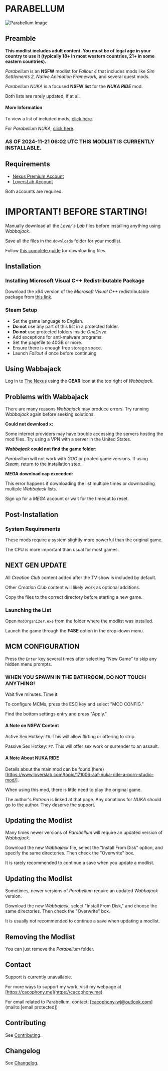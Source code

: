 # PARABELLUM

![Parabellum Image](images/OIG1.png)

## Preamble

**This modlist includes adult content. You must be of legal age in your country to use it (typically 18+ in most western countries, 21+ in some eastern countries).**

_Parabellum_ is an **NSFW** modlist for _Fallout 4_ that includes mods like _Sim Settlements 2, Native Animation Framework,_ and several quest mods.

_Parabellum NUKA_ is a focused **NSFW list** for the **_NUKA RIDE_** mod.

Both lists are rarely updated, if at all.

#### More Information

To view a list of included mods, [click here](https://loadorderlibrary.com/lists/parabellum-1).

For _Parabellum NUKA,_ [click here](https://loadorderlibrary.com/lists/parabellum-nuka).

### AS OF 2024-11-21 06:02 UTC THIS MODLIST IS CURRENTLY INSTALLABLE.

## Requirements

- [Nexus Premium Account](https://forums.nexusmods.com/index.php?/store/category/1-premium-membership/)
- [LoversLab Account](https://www.loverslab.com/)

Both accounts are required.

# IMPORTANT! BEFORE STARTING!

Manually download all the _Lover's Lab_ files before installing anything using _Wabbajack._

Save all the files in the `downloads` folder for your modlist.

Follow [this complete guide](https://github.com/cacophony-wj/licentia_black/blob/main/PARABELLUM-Complete-Download-Guide.md) for downloading files.

## Installation

###  Installing Microsoft Visual C++ Redistributable Package

Download the x64 version of the _Microsoft Visual C++_ redistributable package from [this link](https://aka.ms/vs/17/release/vc_redist.x64.exe).

###  Steam Setup

- Set the game language to English.
- **Do not** use any part of this list in a protected folder.
- **Do not** use protected folders inside _OneDrive._
- Add exceptions for anti-malware programs.
- Set the pagefile to 40GB or more.
- Ensure there is enough free storage space.
- Launch _Fallout 4_ once before continuing
 
##  Using Wabbajack

Log in to [The Nexus](https://www.nexusmods.com) using the **GEAR** icon at the top right of _Wabbajack._

##  Problems with Wabbajack

There are many reasons _Wabbajack_ may produce errors. Try running _Wabbajack_ again before seeking solutions.

**Could not download x:**

Some internet providers may have trouble accessing the servers hosting the mod files. Try using a VPN with a server in the United States.

**_Wabbajack_ could not find the game folder:**

_Parabellum_ will not work with _GOG_ or pirated game versions. If using _Steam,_ return to the installation step.

**MEGA download cap exceeded:**

This error happens if downloading the list multiple times or downloading multiple _Wabbajack_ lists.

Sign up for a _MEGA_ account or wait for the timeout to reset.

## Post-Installation

### System Requirements

These mods require a system slightly more powerful than the original game. 

The CPU is more important than usual for most games.

## NEXT GEN UPDATE

All _Creation Club_ content added after the TV show is included by default.

Other _Creation Club_ content will likely work as optional additions. 

Copy the files to the correct directory before starting a new game.

### Launching the List

Open `ModOrganizer.exe` from the folder where the modlist was installed.

Launch the game through the **F4SE** option in the drop-down menu.

## MCM CONFIGURATION

Press the `Enter` key several times after selecting "New Game" to skip any hidden menu prompts.

### WHEN YOU SPAWN IN THE BATHROOM, DO NOT TOUCH ANYTHING!

Wait five minutes. Time it.

To configure MCMs, press the ESC key and select "MOD CONFIG."

Find the bottom settings entry and press "Apply."

#### A Note on NSFW Content

Active Sex Hotkey: `F6`. This will allow flirting or offering to strip.

Passive Sex Hotkey: `F7`. This will offer sex work or surrender to an assault.

#### A Note About NUKA RIDE

Details about the main mod can be found (here)[https://www.loverslab.com/topic/171006-aaf-nuka-ride-a-porn-studio-mod/].

When using this mod, there is little need to play the original game.

The author's _Patreon_ is linked at that page. Any donations for _NUKA_ should go to the author. They deserve the support.

## Updating the Modlist

Many times newer versions of _Parabellum_ will require an updated version of _Wabbajack_. 

Download the new _Wabbajack_ file, select the "Install From Disk" option, and specify the same directories. Then check the "Overwrite" box. 

It is rarely recommended to continue a save when you update a modlist.

## Updating the Modlist

Sometimes, newer versions of _Parabellum_ require an updated _Wabbajack_ version.

Download the new _Wabbajack,_ select "Install From Disk," and choose the same directories. Then check the "Overwrite" box.

It is usually not recommended to continue a save when updating a modlist.

## Removing the Modlist

You can just remove the _Parabellum_ folder. 

## Contact

Support is currently unavailable.

For more ways to support my work, visit my webpage at [https://cacophony.me](https://cacophony.me).

For email related to Parabellum, contact: [cacophony-wj@outlook.com](mailto:[email protected])

## Contributing

See [Contributing](CONTRIBUTING.md).

## Changelog

See [Changelog](CHANGELOG.md).





